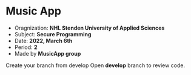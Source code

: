 # **Music App**
* Oragnization: **NHL Stenden University of Applied Sciences**
* Subject: **Secure Programming**
* Date: **2022, March 6th**
* Period: **2**
* Made by **MusicApp group**

Create your branch from develop
Open **develop** branch to review code.
